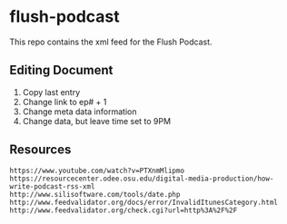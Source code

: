 # flush-podcast

This repo contains the xml feed for the Flush Podcast.

## Editing Document

1. Copy last entry
1. Change link to ep# + 1
1. Change meta data information
1. Change data, but leave time set to 9PM

## Resources

    https://www.youtube.com/watch?v=PTXnmMlipmo
    https://resourcecenter.odee.osu.edu/digital-media-production/how-write-podcast-rss-xml
    http://www.silisoftware.com/tools/date.php
    http://www.feedvalidator.org/docs/error/InvalidItunesCategory.html
    http://www.feedvalidator.org/check.cgi?url=http%3A%2F%2F
